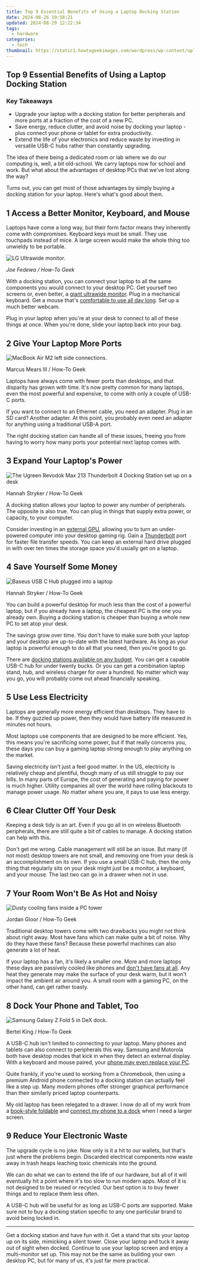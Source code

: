 ```yaml
---
title: Top 9 Essential Benefits of Using a Laptop Docking Station
date: 2024-08-26 19:58:21
updated: 2024-08-29 12:22:34
tags:
  - hardware
categories:
  - tech
thumbnail: https://static1.howtogeekimages.com/wordpress/wp-content/uploads/wm/2024/01/the-plugable-usb-c-dual-hdmi-docking-station-set-up-at-a-desk-1.jpg
---
```


## Top 9 Essential Benefits of Using a Laptop Docking Station

### Key Takeaways

* Upgrade your laptop with a docking station for better peripherals and more ports at a fraction of the cost of a new PC.
* Save energy, reduce clutter, and avoid noise by docking your laptop - plus connect your phone or tablet for extra productivity.
* Extend the life of your electronics and reduce waste by investing in versatile USB-C hubs rather than constantly upgrading.

 The idea of there being a dedicated room or lab where we do our computing is, well, a bit old-school. We carry laptops now for school and work. But what about the advantages of desktop PCs that we've lost along the way?

 Turns out, you can get most of those advantages by simply buying a docking station for your laptop. Here's what's good about them.

## 1  Access a Better Monitor, Keyboard, and Mouse 

 Laptops have come a long way, but their form factor means they inherently come with compromises. Keyboard keys must be small. They use touchpads instead of mice. A large screen would make the whole thing too unwieldy to be portable.

![LG Ultrawide monitor.](https://static1.howtogeekimages.com/wordpress/wp-content/uploads/2023/04/LG-ultrawide.jpg) 

_Joe Fedewa / How-To Geek_

 With a docking station, you can connect your laptop to all the same components you would connect to your desktop PC. Get yourself two screens or, even better, a [giant ultrawide monitor](https://snapchat-videos.techidaily.com/in-2024-the-perfect-method-for-saving-camera-images-on-snapchat/). Plug in a mechanical keyboard. Get a mouse that's [comfortable to use all day long](https://tiktok-videos.techidaily.com/updated-in-2024-bold-pfp-strategies-for-a-memorable-tiktok-persona/). Set up a much better webcam.

 Plug in your laptop when you're at your desk to connect to all of these things at once. When you're done, slide your laptop back into your bag.

## 2  Give Your Laptop More Ports 

![MacBook Air M2 left side connections.](https://static1.howtogeekimages.com/wordpress/wp-content/uploads/2023/10/52550669667_5b9b9e267b_k.jpg) 

Marcus Mears III / How-To Geek

 Laptops have always come with fewer ports than desktops, and that disparity has grown with time. It's now pretty common for many laptops, even the most powerful and expensive, to come with only a couple of USB-C ports.

 If you want to connect to an Ethernet cable, you need an adapter. Plug in an SD card? Another adapter. At this point, you probably even need an adapter for anything using a traditional USB-A port.

 The right docking station can handle all of these issues, freeing you from having to worry how many ports your potential next laptop comes with.

## 3  Expand Your Laptop's Power 

![The Ugreen Revodok Max 213 Thunderbolt 4 Docking Station set up on a desk](https://static1.howtogeekimages.com/wordpress/wp-content/uploads/wm/2024/01/the-ugreen-revodok-max-213-thunderbolt-4-docking-station-set-up-at-a-desk-5jpg_53438490126_o.jpg) 

Hannah Stryker / How-To Geek

 A docking station allows your laptop to power any number of peripherals. The opposite is also true. You can plug in things that supply extra power, or capacity, to your computer.

 Consider investing in an [external GPU](https://hardware-help.techidaily.com/freshly-updated-guide-to-installing-new-drivers-on-dell-latitude-e6430-running-windows-issue-resolved/), allowing you to turn an under-powered computer into your desktop gaming rig. Gain a [Thunderbolt](https://buynow-help.techidaily.com/the-definitive-guide-to-the-elite-samsung-galaxy-tab-s7plus-and-its-unmatched-android-performance/) port for faster file transfer speeds. You can keep an external hard drive plugged in with over ten times the storage space you'd usually get on a laptop.

## 4  ​Save Yourself Some Money 

![Baseus USB C Hub plugged into a laptop](https://static1.howtogeekimages.com/wordpress/wp-content/uploads/2023/11/52776952646_884536b13a_o.jpg) 

Hannah Stryker / How-To Geek

 You can build a powerful desktop for much less than the cost of a powerful laptop, but if you already have a laptop, the cheapest PC is the one you already own. Buying a docking station is cheaper than buying a whole new PC to set atop your desk.

 The savings grow over time. You don't have to make sure both your laptop and your desktop are up-to-date with the latest hardware. As long as your laptop is powerful enough to do all that you need, then you're good to go.

 There are [docking stations available on any budget](https://screen-mirror.techidaily.com/how-to-cast-apple-iphone-13-mini-to-chromecast-drfone-by-drfone-ios/). You can get a capable USB-C hub for under twenty bucks. Or you can get a combination laptop stand, hub, and wireless charger for over a hundred. No matter which way you go, you will probably come out ahead financially speaking.

## 5  ​Use Less Electricity 

 Laptops are generally more energy efficient than desktops. They have to be. If they guzzled up power, then they would have battery life measured in minutes not hours.

 Most laptops use components that are designed to be more efficient. Yes, this means you're sacrificing some power, but if that really concerns you, these days you can buy a gaming laptop strong enough to play anything on the market.

 Saving electricity isn't just a feel good matter. In the US, electricity is relatively cheap and plentiful, though many of us still struggle to pay our bills. In many parts of Europe, the cost of generating and paying for power is much higher. Utility companies all over the world have rolling blackouts to manage power usage. No matter where you are, it pays to use less energy.

## 6  ​Clear Clutter Off Your Desk 

 Keeping a desk tidy is an art. Even if you go all in on wireless Bluetooth peripherals, there are still quite a bit of cables to manage. A docking station can help with this.

 Don't get me wrong. Cable management will still be an issue. But many (if not most) desktop towers are not small, and removing one from your desk is an accomplishment on its own. If you use a small USB-C hub, then the only thing that regularly sits on your desk might just be a monitor, a keyboard, and your mouse. The last two can go in a drawer when not in use.

## 7  Your Room Won't Be As Hot and Noisy 

![Dusty cooling fans inside a PC tower](https://static1.howtogeekimages.com/wordpress/wp-content/uploads/2023/10/52975122933_259af4673c_o.jpg) 

Jordan Gloor / How-To Geek

 Traditional desktop towers come with two drawbacks you might not think about right away. Most have fans which can make quite a bit of noise. Why do they have these fans? Because these powerful machines can also generate a lot of heat.

 If your laptop has a fan, it's likely a smaller one. More and more laptops these days are passively cooled like phones and [don't have fans at all](https://article-helps.techidaily.com/beyond-entertainment-vrs-utility/). Any heat they generate may make the surface of your desk warm, but it won't impact the ambient air around you. A small room with a gaming PC, on the other hand, can get rather toasty.

## 8  ​Dock Your Phone and Tablet, Too 

![Samsung Galaxy Z Fold 5 in DeX dock.](https://static1.howtogeekimages.com/wordpress/wp-content/uploads/2024/03/samsung-galaxy-z-fold-5-dex-dock-1.jpg) 

Bertel King / How-To Geek

 A USB-C hub isn't limited to connecting to your laptop. Many phones and tablets can also connect to peripherals this way. Samsung and Motorola both have desktop modes that kick in when they detect an external display. With a keyboard and mouse paired, your [phone may even replace your PC](https://youtube-sure.techidaily.com/into-the-world-of-chroma-keying-youtubes-guide-to-green-screens-for-2024/).

 Quite frankly, if you're used to working from a Chromebook, then using a premium Android phone connected to a docking station can actually feel like a step up. Many modern phones offer stronger graphical performance than their similarly priced laptop counterparts.

 My old laptop has been relegated to a drawer. I now do all of my work from a [book-style foldable](https://facebook-clips.techidaily.com/optimize-your-social-media-presence-with-mobile-based-live-videos-for-2024/) and [connect my phone to a dock](https://apple-account.techidaily.com/in-2024-how-to-reset-apple-id-and-apple-password-from-apple-iphone-15-plus-by-drfone-ios/) when I need a larger screen.

## 9  ​Reduce Your Electronic Waste 

 The upgrade cycle is no joke. Now only is it a hit to our wallets, but that's just where the problems begin. Discarded electrical components now waste away in trash heaps leaching toxic chemicals into the ground.

 We can do what we can to extend the life of our hardware, but all of it will eventually hit a point where it's too slow to run modern apps. Most of it is not designed to be reused or recycled. Our best option is to buy fewer things and to replace them less often.

 A USB-C hub will be useful for as long as USB-C ports are supported. Make sure not to buy a docking station specific to any one particular brand to avoid being locked in.

---

 Get a docking station and have fun with it. Get a stand that sits your laptop up on its side, mimicking a silent tower. Close your laptop and tuck it away out of sight when docked. Continue to use your laptop screen and enjoy a multi-monitor set up. This may not be the same as building your own desktop PC, but for many of us, it's just far more practical.

<ins class="adsbygoogle"
     style="display:block"
     data-ad-format="autorelaxed"
     data-ad-client="ca-pub-7571918770474297"
     data-ad-slot="1223367746"></ins>



<ins class="adsbygoogle"
     style="display:block"
     data-ad-client="ca-pub-7571918770474297"
     data-ad-slot="8358498916"
     data-ad-format="auto"
     data-full-width-responsive="true"></ins>
